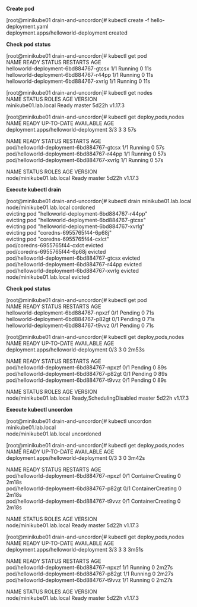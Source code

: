 **Create pod**  

[root@minikube01 drain-and-uncordon]# kubectl create -f hello-deployment.yaml  
deployment.apps/helloworld-deployment created  

**Check pod status**  

[root@minikube01 drain-and-uncordon]# kubectl get pod  
NAME                                    READY   STATUS    RESTARTS   AGE  
helloworld-deployment-6bd884767-gtcsx   1/1     Running   0          11s  
helloworld-deployment-6bd884767-r44pp   1/1     Running   0          11s  
helloworld-deployment-6bd884767-xvrlg   1/1     Running   0          11s  

[root@minikube01 drain-and-uncordon]# kubectl get nodes  
NAME                   STATUS   ROLES    AGE     VERSION  
minikube01.lab.local   Ready    master   5d22h   v1.17.3  

[root@minikube01 drain-and-uncordon]# kubectl get deploy,pods,nodes  
NAME                                    READY   UP-TO-DATE   AVAILABLE   AGE  
deployment.apps/helloworld-deployment   3/3     3            3           57s  

NAME                                        READY   STATUS    RESTARTS   AGE  
pod/helloworld-deployment-6bd884767-gtcsx   1/1     Running   0          57s  
pod/helloworld-deployment-6bd884767-r44pp   1/1     Running   0          57s  
pod/helloworld-deployment-6bd884767-xvrlg   1/1     Running   0          57s  

NAME                        STATUS   ROLES    AGE     VERSION  
node/minikube01.lab.local   Ready    master   5d22h   v1.17.3    

**Execute kubectl drain**  

[root@minikube01 drain-and-uncordon]# kubectl drain minikube01.lab.local  
node/minikube01.lab.local cordoned  
evicting pod "helloworld-deployment-6bd884767-r44pp"  
evicting pod "helloworld-deployment-6bd884767-gtcsx"  
evicting pod "helloworld-deployment-6bd884767-xvrlg"  
evicting pod "coredns-6955765f44-6p68j"  
evicting pod "coredns-6955765f44-cxlct"  
pod/coredns-6955765f44-cxlct evicted  
pod/coredns-6955765f44-6p68j evicted  
pod/helloworld-deployment-6bd884767-gtcsx evicted  
pod/helloworld-deployment-6bd884767-r44pp evicted  
pod/helloworld-deployment-6bd884767-xvrlg evicted  
node/minikube01.lab.local evicted    

**Check pod status**  

[root@minikube01 drain-and-uncordon]# kubectl get pod  
NAME                                    READY   STATUS    RESTARTS   AGE  
helloworld-deployment-6bd884767-npxzf   0/1     Pending   0          71s  
helloworld-deployment-6bd884767-p82gt   0/1     Pending   0          71s  
helloworld-deployment-6bd884767-t9vvz   0/1     Pending   0          71s  

[root@minikube01 drain-and-uncordon]# kubectl get deploy,pods,nodes  
NAME                                    READY   UP-TO-DATE   AVAILABLE   AGE  
deployment.apps/helloworld-deployment   0/3     3            0           2m53s  

NAME                                        READY   STATUS    RESTARTS   AGE  
pod/helloworld-deployment-6bd884767-npxzf   0/1     Pending   0          89s  
pod/helloworld-deployment-6bd884767-p82gt   0/1     Pending   0          89s  
pod/helloworld-deployment-6bd884767-t9vvz   0/1     Pending   0          89s  

NAME                        STATUS                     ROLES    AGE     VERSION  
node/minikube01.lab.local   Ready,SchedulingDisabled   master   5d22h   v1.17.3  

**Execute kubectl uncordon**  

[root@minikube01 drain-and-uncordon]# kubectl uncordon minikube01.lab.local  
node/minikube01.lab.local uncordoned  

[root@minikube01 drain-and-uncordon]# kubectl get deploy,pods,nodes  
NAME                                    READY   UP-TO-DATE   AVAILABLE   AGE  
deployment.apps/helloworld-deployment   0/3     3            0           3m42s  

NAME                                        READY   STATUS              RESTARTS   AGE  
pod/helloworld-deployment-6bd884767-npxzf   0/1     ContainerCreating   0          2m18s  
pod/helloworld-deployment-6bd884767-p82gt   0/1     ContainerCreating   0          2m18s  
pod/helloworld-deployment-6bd884767-t9vvz   0/1     ContainerCreating   0          2m18s  

NAME                        STATUS   ROLES    AGE     VERSION  
node/minikube01.lab.local   Ready    master   5d22h   v1.17.3  

[root@minikube01 drain-and-uncordon]# kubectl get deploy,pods,nodes  
NAME                                    READY   UP-TO-DATE   AVAILABLE   AGE  
deployment.apps/helloworld-deployment   3/3     3            3           3m51s  

NAME                                        READY   STATUS    RESTARTS   AGE  
pod/helloworld-deployment-6bd884767-npxzf   1/1     Running   0          2m27s  
pod/helloworld-deployment-6bd884767-p82gt   1/1     Running   0          2m27s  
pod/helloworld-deployment-6bd884767-t9vvz   1/1     Running   0          2m27s  

NAME                        STATUS   ROLES    AGE     VERSION  
node/minikube01.lab.local   Ready    master   5d22h   v1.17.3  
